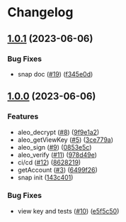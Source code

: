 # Changelog

## [1.0.1](https://github.com/ChainSafe/aleo-snap/compare/aleo-snap-v1.0.0...aleo-snap-v1.0.1) (2023-06-06)


### Bug Fixes

* snap doc ([#19](https://github.com/ChainSafe/aleo-snap/issues/19)) ([f345e0d](https://github.com/ChainSafe/aleo-snap/commit/f345e0d204c336dd196b274c370981bf26675e1b))

## [1.0.0](https://github.com/ChainSafe/aleo-snap/compare/aleo-snap-v1.0.0...aleo-snap-v1.0.0) (2023-06-06)


### Features

* aleo_decrypt ([#8](https://github.com/ChainSafe/aleo-snap/issues/8)) ([9f9e1a2](https://github.com/ChainSafe/aleo-snap/commit/9f9e1a251227db865dce5643e4b42392af974606))
* aleo_getViewKey ([#5](https://github.com/ChainSafe/aleo-snap/issues/5)) ([3ce779a](https://github.com/ChainSafe/aleo-snap/commit/3ce779ae56bc4799a2b054c72a46de0b599e8a77))
* aleo_sign ([#9](https://github.com/ChainSafe/aleo-snap/issues/9)) ([0853e5c](https://github.com/ChainSafe/aleo-snap/commit/0853e5c4babd1f8e7a1edb85bbb351708b360522))
* aleo_verify ([#11](https://github.com/ChainSafe/aleo-snap/issues/11)) ([978d49e](https://github.com/ChainSafe/aleo-snap/commit/978d49e4de6d3e16f7e6064ca2d901840e1c8511))
* ci/cd ([#12](https://github.com/ChainSafe/aleo-snap/issues/12)) ([8628219](https://github.com/ChainSafe/aleo-snap/commit/8628219d7a2cc557a16f39ee6a91287822de396a))
* getAccount ([#3](https://github.com/ChainSafe/aleo-snap/issues/3)) ([6499f26](https://github.com/ChainSafe/aleo-snap/commit/6499f26658f12900af35879fe93635b95d6abcaf))
* snap init ([143c401](https://github.com/ChainSafe/aleo-snap/commit/143c401d104995504a70c2e86636ea977c4330f2))


### Bug Fixes

* view key and tests ([#10](https://github.com/ChainSafe/aleo-snap/issues/10)) ([e5f5c50](https://github.com/ChainSafe/aleo-snap/commit/e5f5c508f9626cb7e0852b4dc5200dbd72032775))
